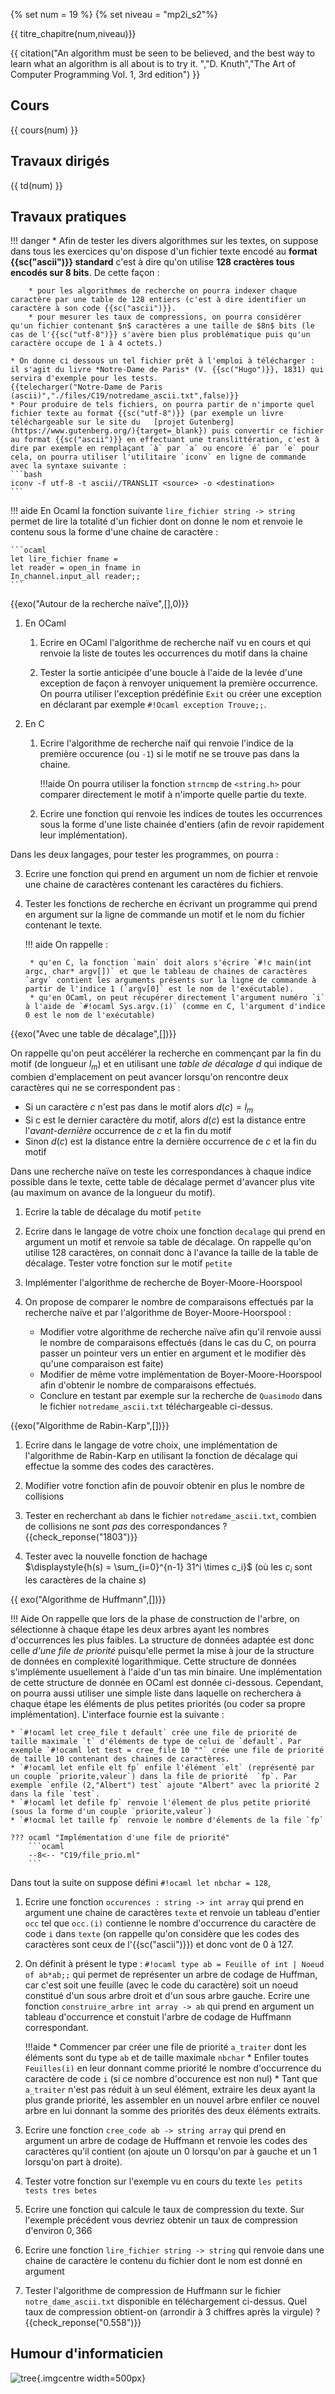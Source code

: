 {% set num = 19 %}
{% set niveau = "mp2i_s2"%}

{{ titre_chapitre(num,niveau)}}

{{ citation("An algorithm must be seen to be believed, and the best way to learn what an algorithm is all about is to try it.
","D. Knuth","The Art of Computer Programming Vol. 1, 3rd edition") }}

## Cours

{{ cours(num) }}

## Travaux dirigés

{{ td(num) }}


## Travaux pratiques

!!! danger
    * Afin de tester les divers algorithmes sur les textes, on suppose dans tous les exercices qu'on dispose d'un fichier texte encodé au **format {{sc("ascii")}} standard** c'est à dire qu'on utilise **128 cractères tous encodés sur 8 bits**. De cette façon :
    
        * pour les algorithmes de recherche on pourra indexer chaque caractère par une table de 128 entiers (c'est à dire identifier un caractère à son code {{sc("ascii")}}.
        * pour mesurer les taux de compressions, on pourra considérer qu'un fichier contenant $n$ caractères a une taille de $8n$ bits (le cas de l'{{sc("utf-8")}} s'avère bien plus problématique puis qu'un caractère occupe de 1 à 4 octets.)

    * On donne ci dessous un tel fichier prêt à l'emploi à télécharger : il s'agit du livre *Notre-Dame de Paris* (V. {{sc("Hugo")}}, 1831) qui servira d'exemple pour les tests.   
    {{telecharger("Notre-Dame de Paris (ascii)","./files/C19/notredame_ascii.txt",false)}}
    * Pour produire de tels fichiers, on pourra partir de n'importe quel fichier texte au format {{sc("utf-8")}} (par exemple un livre téléchargeable sur le site du   [projet Gutenberg](https://www.gutenberg.org/){target=_blank}) puis convertir ce fichier au format {{sc("ascii")}} en effectuant une translittération, c'est à dire par exemple en remplaçant `à` par `a` ou encore `é` par `e` pour cela, on pourra utiliser l'utilitaire `iconv` en ligne de commande avec la syntaxe suivante :
    ```bash
    iconv -f utf-8 -t ascii//TRANSLIT <source> -o <destination>
    ```

!!! aide
    En Ocaml la fonction suivante `lire_fichier string -> string` permet de lire la totalité d'un fichier dont on donne le nom et renvoie le contenu sous la forme d'une chaine de caractère :

    ```ocaml
    let lire_fichier fname =
    let reader = open_in fname in
    In_channel.input_all reader;;
    ```

{{exo("Autour de la recherche naïve",[],0)}}


1. En OCaml

    1. Ecrire en OCaml l'algorithme de recherche naïf vu en cours et qui renvoie la liste de toutes les occurrences du motif dans la chaine 

    2. Tester la sortie anticipée d'une boucle à l'aide de la levée d'une exception de façon à renvoyer uniquement la première occurrence. On pourra utiliser l'exception prédéfinie `Exit` ou créer une exception  en déclarant par exemple `#!Ocaml exception Trouve;;`.


2. En C

    1. Ecrire l'algorithme de recherche naïf qui renvoie l'indice de la première occurence (ou `-1`) si le motif ne se trouve pas dans la chaine.

        !!!aide
            On pourra utiliser la fonction `strncmp` de `<string.h>` pour comparer directement le motif à n'importe quelle partie du texte.

    2. Ecrire une fonction qui renvoie les indices de toutes les occurrences sous la forme d'une liste chainée d'entiers (afin de revoir rapidement leur implémentation).

Dans les deux langages, pour tester les programmes, on pourra :

3. Ecrire une fonction qui prend en argument un nom de fichier et renvoie une chaine de caractères contenant les caractères du fichiers.


4. Tester les fonctions de recherche en écrivant un programme qui prend en argument sur la ligne de commande un motif et le nom du fichier contenant le texte.

    !!! aide
        On rappelle :  

        * qu'en C, la fonction `main` doit alors s'écrire `#!c main(int argc, char* argv[])` et que le tableau de chaines de caractères `argv` contient les arguments présents sur la ligne de commande à partir de l'indice 1 (`argv[0]` est le nom de l'exécutable).
        * qu'en OCaml, on peut récupérer directement l'argument numéro `i`  à l'aide de `#!ocaml Sys.argv.(i)` (comme en C, l'argument d'indice 0 est le nom de l'exécutable)

{{exo("Avec une table de décalage",[])}}

On rappelle qu'on peut accélérer la recherche en commençant par la fin du motif (de longueur $l_m$) et en utilisant une *table de décalage* $d$  qui indique de combien d'emplacement on peut avancer lorsqu'on rencontre deux caractères qui ne se correspondent pas :

* Si un caractère $c$ n'est pas dans le motif alors $d(c)=l_m$ 
* Si c est le dernier caractère du motif, alors $d(c)$ est la distance entre l'*avant-dernière* occurrence de $c$ et la fin du motif
* Sinon $d(c)$ est la distance entre la dernière occurrence de $c$ et la fin du motif

Dans une recherche naïve on teste les correspondances à chaque indice possible dans le texte, cette table de décalage permet d'avancer plus vite (au maximum on avance de la longueur du motif).

1. Ecrire la table de décalage du motif `petite`
2. Ecrire dans le langage de votre choix une fonction `decalage` qui prend en argument un motif et renvoie sa table de décalage. On rappelle qu'on utilise 128 caractères, on connait donc à l'avance la taille de la table de décalage. Tester votre fonction sur le motif `petite`
3. Implémenter l'algorithme de recherche de Boyer-Moore-Hoorspool
4. On propose de comparer le nombre de comparaisons effectués par la recherche naïve et par l'algorithme de Boyer-Moore-Hoorspool :

    * Modifier votre algorithme de recherche naïve afin qu'il renvoie aussi le nombre de comparaisons effectués (dans le cas du C, on pourra passer un pointeur vers un entier en argument et le modifier dès qu'une comparaison est faite)
    * Modifier de même votre implémentation de Boyer-Moore-Hoorspool afin d'obtenir le nombre de comparaisons effectués.
    * Conclure en testant par exemple sur la recherche de `Quasimodo` dans le fichier `notredame_ascii.txt` téléchargeable ci-dessus.

{{exo("Algorithme de Rabin-Karp",[])}}

1. Ecrire dans le langage de votre choix, une implémentation de l'algorithme de Rabin-Karp en utilisant la fonction de décalage qui effectue la somme des codes des caractères.

2. Modifier votre fonction afin de pouvoir obtenir en plus le nombre de collisions 

3. Tester en recherchant `ab` dans le fichier `notredame_ascii.txt`, combien de collisions ne sont *pas* des correspondances ? {{check_reponse("1803")}}

4.  Tester avec la nouvelle fonction de hachage   
$\displaystyle{h(s) = \sum_{i=0}^{n-1} 31^i \times c_i}$ (où les $c_i$ sont les caractères de la chaine $s$)

{{ exo("Algorithme de Huffmann",[])}}

!!! Aide
    On rappelle  que lors de la phase de construction de l'arbre, on sélectionne à chaque étape les deux arbres ayant les nombres d'occurrences les plus faibles. La structure de données adaptée est donc celle *d'une file de priorité* puisqu'elle permet la mise à jour de la structure de données en complexité logarithmique. Cette structure de données  s'implémente usuellement à l'aide d'un tas min binaire. Une implémentation de cette structure de donnée en OCaml est donnée ci-dessous. Cependant, on pourra aussi utiliser une simple liste dans laquelle on recherchera à chaque étape les éléments de plus petites priorités (ou coder sa propre implémentation). L'interface fournie est la suivante :

    * `#!ocaml let cree_file t default` crée une file de priorité de taille maximale `t` d'éléments de type de celui de `default`. Par exemple `#!ocaml let test = cree_file 10 ""` crée une file de priorité de taille 10 contenant des chaines de caractères.
    * `#!ocaml let enfile elt fp` enfile l'élément `elt` (représenté par un couple `priorite,valeur`) dans la file de priorité  `fp`. Par exemple `enfile (2,"Albert") test` ajoute "Albert" avec la priorité 2 dans la file `test`.
    * `#!ocaml let defile fp` renvoie l'élement de plus petite priorité (sous la forme d'un couple `priorite,valeur`)
    * `#!ocmal let taille fp` renvoie le nombre d'élements de la file `fp`

    ??? ocaml "Implémentation d'une file de priorité"
        ```ocaml
        --8<-- "C19/file_prio.ml"
        ```


Dans tout la suite on suppose défini `#!ocaml let nbchar = 128`,

1. Ecrire  une fonction `occurences : string -> int array` qui prend en argument une chaine de caractères `texte` et renvoie un tableau d'entier `occ` tel que `occ.(i)` contienne le nombre d'occurrence du caractère de code `i` dans `texte` (on rappelle qu'on considère que les codes des caractères sont ceux de l'{{sc("ascii")}}) et donc vont de 0 à 127.


2. On définit à présent le type : `#!ocaml type ab = Feuille of int | Noeud of ab*ab;;` qui permet de représenter un arbre de codage de Huffman, car c'est soit une feuille (avec le code du caractère) soit un noeud constitué d'un sous arbre droit et d'un sous arbre gauche. Ecrire une fonction `construire_arbre int array -> ab` qui prend en argument un tableau d'occurrence et constuit l'arbre de codage de Huffmann correspondant.

    !!!aide
        * Commencer par créer une file de priorité `a_traiter` dont les éléments sont du type `ab` et de taille maximale `nbchar`
        * Enfiler toutes `Feuilles(i)` en leur donnant comme priorité le nombre d'occurrence du caractère de code `i` (si ce nombre d'occurence est non nul)
        * Tant que `a_traiter` n'est pas réduit à un seul élément, extraire les deux ayant la plus grande priorité, les assembler en un nouvel arbre enfiler ce nouvel arbre en lui donnant la somme des priorités des deux éléments extraits.


3. Ecrire une fonction `cree_code ab -> string array` qui prend en argument un arbre de codage de Huffmann et renvoie les codes des caractères qu'il contient (on ajoute un 0 lorsqu'on par à gauche et un 1 lorsqu'on part à droite).

4. Tester votre fonction sur l'exemple vu en cours du texte `les petits tests tres betes`

5. Ecrire une fonction qui calcule le taux de compression du texte. Sur l'exemple précédent vous devriez obtenir un taux de compression d'environ $0,366$

6. Ecrire une fonction `lire_fichier string -> string` qui renvoie dans une chaine de caractère le contenu du fichier dont le nom est donné en argument

7. Tester l'algorithme de compression de Huffmann sur le fichier `notre_dame_ascii.txt` disponible en téléchargement ci-dessus. Quel taux de compression obtient-on (arrondir à 3 chiffres après la virgule) ? {{check_reponse("0.558")}}


## Humour d'informaticien

![tree](./Images/C19/dependency.png){.imgcentre width=500px}
